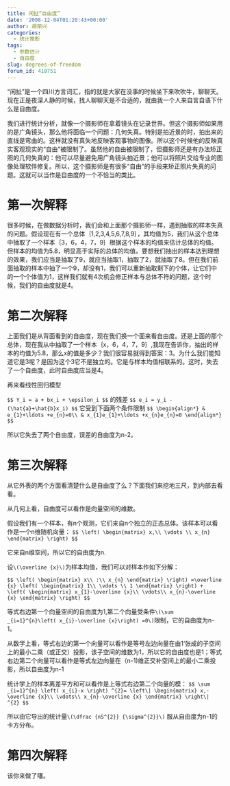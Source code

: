 ```yaml
---
title: 闲扯“自由度”
date: '2008-12-04T01:20:43+00:00'
author: 胡荣兴
categories:
  - 统计推断
tags:
  - 参数估计
  - 自由度
slug: degrees-of-freedom
forum_id: 418751
---
```


“闲扯”是一个四川方言词汇，指的就是大家在没事的时候坐下来吹吹牛，聊聊天。现在正是夜深人静的时候，找人聊聊天是不合适的，就由我一个人来自言自语下什么是自由度。

我们进行统计分析，就像一个摄影师在拿着镜头在记录世界。但这个摄影师如果用的是广角镜头，那么他将面临一个问题：几何失真。特别是拍近景的时，拍出来的直线是弯曲的。这样就没有真失地反映客观事物的图像。所以这个时候他的反映真实客观现实的“自由”被限制了。虽然他的自由被限制了，但摄影师还是有办法矫正照的几何失真的：他可以尽量避免用广角镜头拍近景；他可以将照片交给专业的图像处理软件修复。所以，这个摄影师是有很多“自由”的手段来矫正照片失真的问题。这就可以当作是自由度的一个不恰当的类比。

<!--more-->

# 第一次解释

很多时候，在做数据分析时，我们会和上面那个摄影师一样，遇到抽取的样本失真的问题。假设现在有一个总体｛1,2,3,4,5,6,7,8,9｝，其均值为5，我们从这个总体中抽取了一个样本｛3，6，4，7，9｝根据这个样本的均值来估计总体的均值。但样本的均值为5.8，明显高于实际的总体的均值。要想我们抽出的样本达到理想的效果，我们应当是抽取了9，就应当抽取1，抽取了2，就抽取了8。但在我们前面抽取的样本中抽了一个9，却没有1，我们可以重新抽取剩下的个体，让它们中的一个个体值为1，这样我们就有4次机会修正样本与总体不符的问题，这个时候，我们的自由度就是4。

# 第二次解释

上面我们是从背面看到的自由度，现在我们换一个面来看自由度。还是上面的那个总体，现在我从中抽取了一个样本｛x，6，4，7，9｝,我现在告诉你，抽出的样本的均值为5.8，那么x的值是多少？我们很容易就得到答案：3。为什么我们能知道它是3呢？是因为这个3它不是独立的。它是与样本均值相联系的。这时，失去了一个自由度，此时自由度应当是4。

再来看线性回归模型

`$$
Y_i = a + bx_i + \epsilon_i
$$`
的残差
`$$
e_i = y_i - (\hat{a}+\hat{b}x_i)
$$`
它受到下面两个条件限制
`$$
\begin{align*}
& e_{1}+\ldots +e_{n}=0\\
& x_{1}e_{1}+\ldots +x_{n}e_{n}=0
\end{align*}
$$`

所以它失去了两个自由度，误差的自由度为n-2。

# 第三次解释

从它外表的两个方面看清楚什么是自由度了么？下面我们来挖地三尺，到内部去看看。

从几何上看，自由度可以看作是向量空间的维数。

假设我们有一个样本，有n个观测，它们来自n个独立的正态总体。该样本可以看作是一个n维随机向量：
`$$
\left(
  \begin{matrix}
   x,\\ \vdots \\ x_{n}
   \end{matrix}
  \right)
$$`

它来自n维空间，所以它的自由度为n.

设`\(\overline {x}\)`为样本均值，我们可以对样本作如下分解：

`$$
\left(
  \begin{matrix} x\\ :\\ x_{n}
  \end{matrix}
\right)
=\overline {x}
\left(
  \begin{matrix}
  1\\ \vdots \\ 1
  \end{matrix}
\right) +
\left(
  \begin{matrix}
  x_{1}-\overline {x}\\ \vdots\\ x_{n}-\overline {x}
  \end{matrix}
\right)
$$`

等式右边第一个向量空间的自由度为1,第二个向量受条件`\(\sum _{i=1}^{n}\left( x_{i}-\overline {x}\right) =0\)`限制，它的自由度为n-1。

从数学上看，等式右边的第一个向量可以看作是等号左边向量在由1‘张成的子空间上的最小二乘（或正交）投影，该子空间的维数为1，所以它的自由度也是1；等式右边第二个向量可以看作是等式左边向量在（n-1)维正交补空间上的最小二乘投影，所以自由度为n-1

统计学上的样本离差平方和可以看作是上等式右边第二个向量的模：
`$$
\sum _{i=1}^{n}
\left(
  x_{i}-x
\right) ^{2}=
\left\|
  \begin{matrix}
    x,-\overline {x}\\
    \vdots\\
    x_{n}-\overline {x}
    \end{matrix}
\right\| ^{2}
$$`

所以由它导出的统计量`\(\dfrac {nS^{2}} {\sigma^{2}}\)` 服从自由度为n-1的卡方分布。

# 第四次解释

该你来做了噻。
